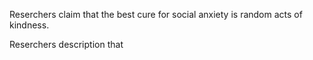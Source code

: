 
Reserchers claim that the best cure for social anxiety is random acts of kindness.

Reserchers description that





